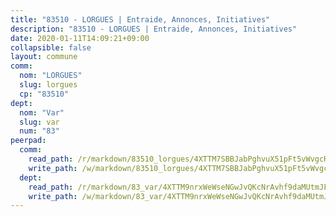 ```yaml
---
title: "83510 - LORGUES | Entraide, Annonces, Initiatives"
description: "83510 - LORGUES | Entraide, Annonces, Initiatives"
date: 2020-01-11T14:09:21+09:00
collapsible: false
layout: commune
comm:
  nom: "LORGUES"
  slug: lorgues
  cp: "83510"
dept:
  nom: "Var"
  slug: var
  num: "83"
peerpad:
  comm:
    read_path: /r/markdown/83510_lorgues/4XTTM7SBBJabPghvuX51pFt5vWvgcHWvqfb5WzxePjXnnLrf9
    write_path: /w/markdown/83510_lorgues/4XTTM7SBBJabPghvuX51pFt5vWvgcHWvqfb5WzxePjXnnLrf9-K3TgU3VqfTDhvdTrnSjJqYDkZuzcpK4Eio9XKyiwwnM91VaNZ6zZeGH4KsRqdZB6ysg3FnYMWmTqudbn1v7iYntHPebdzyigGUZcHCzkuhsgs3pnRLp6Y2YjDa3uJgqncRBBpY4o
  dept:
    read_path: /r/markdown/83_var/4XTTM9nrxWeWseNGwJvQKcNrAvhf9daMUtmJFyuTCRVRxiQhJ
    write_path: /w/markdown/83_var/4XTTM9nrxWeWseNGwJvQKcNrAvhf9daMUtmJFyuTCRVRxiQhJ-K3TgTkbV5EeE5ztheh8tn4MGBxq8r8BVQdiSVrn3rAQKUfBUzy1SpnL7kiXYD24VhE1ooCba4S1a12268DXaVL5Dh1W3oDQu8Yj58kjUk3PAVaf4GwZWkisJBFW5Z6TWnf5Ads7a
---
```


